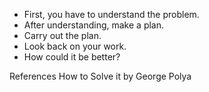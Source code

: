 
- First, you have to understand the problem.
- After understanding, make a plan.
- Carry out the plan.
- Look back on your work.
- How could it be better?

References
How to Solve it by George Polya